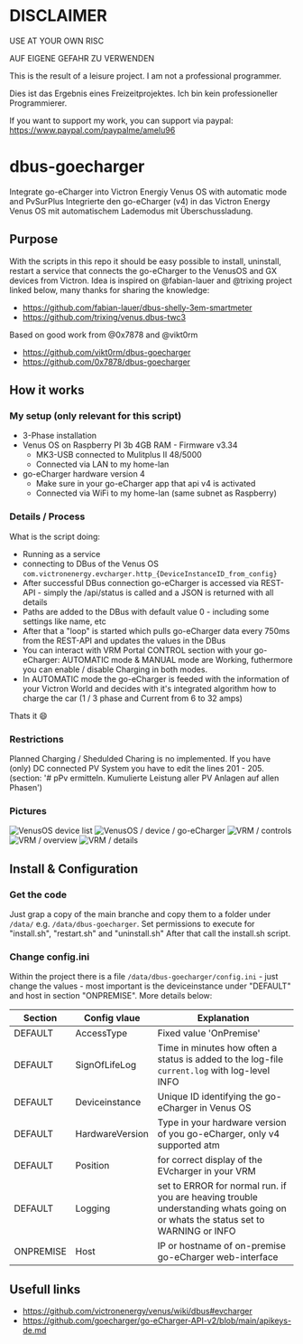 # DISCLAIMER
USE AT YOUR OWN RISC

AUF EIGENE GEFAHR ZU VERWENDEN



This is the result of a leisure project. I am not a professional programmer.

Dies ist das Ergebnis eines Freizeitprojektes. Ich bin kein professioneller Programmierer.




If you want to support my work, you can support via paypal: https://www.paypal.com/paypalme/amelu96



# dbus-goecharger
Integrate go-eCharger into Victron Energiy Venus OS with automatic mode and PvSurPlus
Integrierte den go-eCharger (v4) in das Victron Energy Venus OS mit automatischem Lademodus mit Überschussladung.

## Purpose
With the scripts in this repo it should be easy possible to install, uninstall, restart a service that connects the go-eCharger to the VenusOS and GX devices from Victron.
Idea is inspired on @fabian-lauer and @trixing project linked below, many thanks for sharing the knowledge:
- https://github.com/fabian-lauer/dbus-shelly-3em-smartmeter
- https://github.com/trixing/venus.dbus-twc3

Based on good work from @0x7878 and @vikt0rm
- https://github.com/vikt0rm/dbus-goecharger
- https://github.com/0x7878/dbus-goecharger

## How it works
### My setup (only relevant for this script)
- 3-Phase installation
- Venus OS on Raspberry PI 3b 4GB RAM - Firmware v3.34
  - MK3-USB connected to Mulitplus II 48/5000
  - Connected via LAN to my home-lan
- go-eCharger hardware version 4
  - Make sure in your go-eCharger app that api v4 is activated
  - Connected via WiFi to my home-lan (same subnet as Raspberry)

### Details / Process
What is the script doing:
- Running as a service
- connecting to DBus of the Venus OS `com.victronenergy.evcharger.http_{DeviceInstanceID_from_config}`
- After successful DBus connection go-eCharger is accessed via REST-API - simply the /api/status is called and a JSON is returned with all details
- Paths are added to the DBus with default value 0 - including some settings like name, etc
- After that a "loop" is started which pulls go-eCharger data every 750ms from the REST-API and updates the values in the DBus
- You can interact with VRM Portal CONTROL section with your go-eCharger: AUTOMATIC mode & MANUAL mode are Working, futhermore you can enable / disable Charging in both modes.
- In AUTOMATIC mode the go-eCharger is feeded with the information of your Victron World and decides with it's integrated algorithm how to charge the car (1 / 3 phase and Current from 6 to 32 amps)

Thats it 😄

### Restrictions
Planned Charging / Shedulded Charing is no implemented.
If you have (only) DC connected PV System you have to edit the lines 201 - 205. (section: '# pPv ermitteln. Kumulierte Leistung aller PV Anlagen auf allen Phasen')


### Pictures
![VenusOS device list](/pics/device-list.png)
![VenusOS / device / go-eCharger](/pics/go-eCharger-overview.png)
![VRM / controls](/pics/vrm-controls.png)
![VRM / overview](/pics/vrm-overview.png)
![VRM / details](/pics/vrm-details.png)

## Install & Configuration
### Get the code
Just grap a copy of the main branche and copy them to a folder under `/data/` e.g. `/data/dbus-goecharger`.
Set permissions to execute for "install.sh", "restart.sh" and "uninstall.sh"
After that call the install.sh script.


### Change config.ini
Within the project there is a file `/data/dbus-goecharger/config.ini` - just change the values - most important is the deviceinstance under "DEFAULT" and host in section "ONPREMISE". More details below:

| Section  | Config vlaue | Explanation |
| ------------- | ------------- | ------------- |
| DEFAULT  | AccessType | Fixed value 'OnPremise' |
| DEFAULT  | SignOfLifeLog  | Time in minutes how often a status is added to the log-file `current.log` with log-level INFO |
| DEFAULT  | Deviceinstance | Unique ID identifying the go-eCharger in Venus OS |
| DEFAULT  | HardwareVersion | Type in your hardware version of you go-eCharger, only v4 supported atm |
| DEFAULT  | Position | for correct display of the EVcharger in your VRM
| DEFAULT  | Logging | set to ERROR for normal run. if you are heaving trouble understanding whats going on or whats the status set to WARNING or INFO
| ONPREMISE  | Host | IP or hostname of on-premise go-eCharger web-interface |


## Usefull links
- https://github.com/victronenergy/venus/wiki/dbus#evcharger
- https://github.com/goecharger/go-eCharger-API-v2/blob/main/apikeys-de.md

